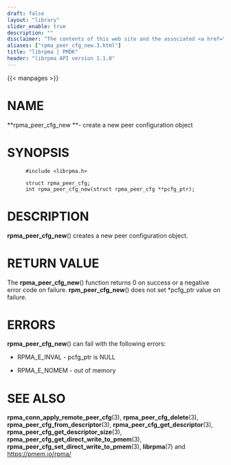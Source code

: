 ```yaml
---
draft: false
layout: "library"
slider_enable: true
description: ""
disclaimer: "The contents of this web site and the associated <a href=\"https://github.com/pmem\">GitHub repositories</a> are BSD-licensed open source."
aliases: ["rpma_peer_cfg_new.3.html"]
title: "librpma | PMDK"
header: "librpma API version 1.1.0"
---
```

{{< manpages >}}

[comment]: <> (SPDX-License-Identifier: BSD-3-Clause)
[comment]: <> (Copyright 2020-2022, Intel Corporation)

# NAME

**rpma_peer_cfg_new **- create a new peer configuration object

# SYNOPSIS

          #include <librpma.h>

          struct rpma_peer_cfg;
          int rpma_peer_cfg_new(struct rpma_peer_cfg **pcfg_ptr);

# DESCRIPTION

**rpma_peer_cfg_new**() creates a new peer configuration object.

# RETURN VALUE

The **rpma_peer_cfg_new**() function returns 0 on success or a negative
error code on failure. **rpm_peer_cfg_new**() does not set \*pcfg_ptr
value on failure.

# ERRORS

**rpma_peer_cfg_new**() can fail with the following errors:

-   RPMA_E\_INVAL - pcfg_ptr is NULL

-   RPMA_E\_NOMEM - out of memory

# SEE ALSO

**rpma_conn_apply_remote_peer_cfg**(3), **rpma_peer_cfg_delete**(3),
**rpma_peer_cfg_from_descriptor**(3),
**rpma_peer_cfg_get_descriptor**(3),
**rpma_peer_cfg_get_descriptor_size**(3),
**rpma_peer_cfg_get_direct_write_to_pmem**(3),
**rpma_peer_cfg_set_direct_write_to_pmem**(3), **librpma**(7) and
https://pmem.io/rpma/
